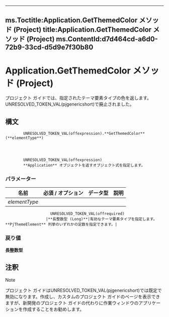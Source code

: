 

---
ms.Toctitle:Application.GetThemedColor メソッド (Project)
title:Application.GetThemedColor メソッド (Project)
ms.ContentId:d7d464cd-a6d0-72b9-33cd-d5d9e7f30b80
---
# Application.GetThemedColor メソッド (Project)




プロジェクト ガイドでは、指定されたテーマ要素タイプの色を返します。UNRESOLVED_TOKEN_VAL(pjgenericshort)で廃止されました。

## 構文

            UNRESOLVED_TOKEN_VAL(offexpression).**GetThemedColor**(**elementType**)




            UNRESOLVED_TOKEN_VAL(offexpression)
            **Application** オブジェクトを返すオブジェクト式を指定します。

### パラメーター

|**名前**|**必須 / オプション**|**データ型**|**説明**|
|---|---|---|---|
|*elementType*|
                        UNRESOLVED_TOKEN_VAL(offrequired)
                      |**長整数型 (Long)**|有効なテーマ要素タイプを指定します。**PjThemeElement** 列挙のいずれかの定数を指定できます。|



### 戻り値
**長整数型**





## 注釈

>[!NOTE]
>プロジェクト ガイドはUNRESOLVED_TOKEN_VAL(pjgenericshort)では既定で無効になります。作成し、カスタムのプロジェクト ガイドのページを表示できますが、新開発のプロジェクト ガイドの代わりに作業ウィンドウのアプリケーションを作成することをお勧めします。






